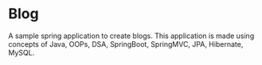 # Blog
A sample spring application to create blogs.
This application is made using concepts of Java, OOPs, DSA, SpringBoot, SpringMVC, JPA, Hibernate, MySQL. 
